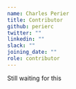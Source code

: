 ```yaml
---
name: Charles Perier
title: Contributor
github: perierc
twitter: ""
linkedin: ""
slack: ""
joining_date: ""
role: contributor
---
```


Still waiting for this
